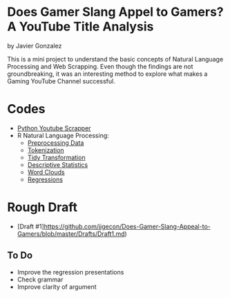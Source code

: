 # Does Gamer Slang Appel to Gamers? A YouTube Title Analysis
by Javier Gonzalez

This is a mini project to understand the basic concepts of Natural Language Processing and Web Scrapping. Even though the findings are not groundbreaking, it was an interesting method to explore what makes a Gaming YouTube Channel successful.

# Codes

- [Python Youtube Scrapper](https://github.com/jjgecon/Does-Gamer-Slang-Appeal-to-Gamers/blob/master/Codes/Youtube_Scrapper.py)
- R Natural Language Processing:
  * [Preprocessing Data](https://github.com/jjgecon/Does-Gamer-Slang-Appeal-to-Gamers/blob/master/Codes/1_Preprocesing_of_dataset.R)
  * [Tokenization](https://github.com/jjgecon/Does-Gamer-Slang-Appeal-to-Gamers/blob/master/Codes/2_Tokens_Cleaning.R)
  * [Tidy Transformation](https://github.com/jjgecon/Does-Gamer-Slang-Appeal-to-Gamers/blob/master/Codes/3_Tidy_Transformation.R)
  * [Descriptive Statistics](https://github.com/jjgecon/Does-Gamer-Slang-Appeal-to-Gamers/blob/master/Codes/Descriptive_Stats.R)
  * [Word Clouds](https://github.com/jjgecon/Does-Gamer-Slang-Appeal-to-Gamers/blob/master/Codes/Wordclouds_graphs.R)
  * [Regressions](https://github.com/jjgecon/Does-Gamer-Slang-Appeal-to-Gamers/blob/master/Codes/gametitles_relevance.R)
  
# Rough Draft 

-  [Draft #1]https://github.com/jjgecon/Does-Gamer-Slang-Appeal-to-Gamers/blob/master/Drafts/Draft1.md)

## To Do

- Improve the regression presentations
- Check grammar
- Improve clarity of argument
